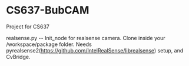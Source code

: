 # CS637-BubCAM
Project for CS637

realsense.py -- Init_node for realsense camera. Clone inside your /workspace/package folder. Needs pyrealsense2(https://github.com/IntelRealSense/librealsense) setup, and CvBridge. 
